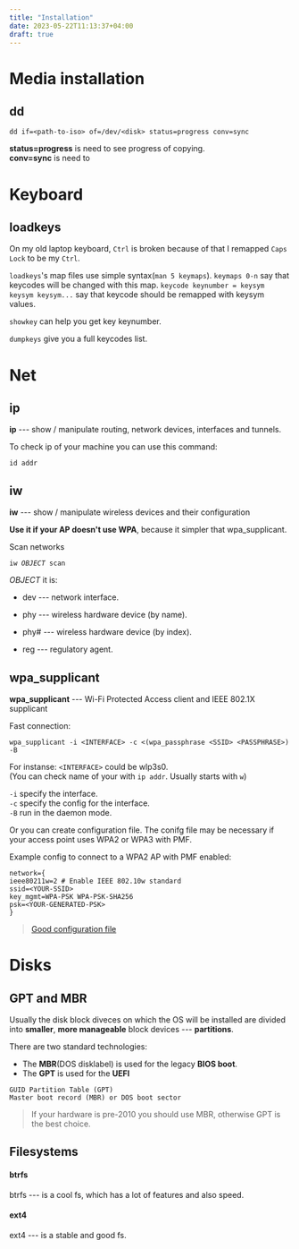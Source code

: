 ```yaml
---
title: "Installation"
date: 2023-05-22T11:13:37+04:00
draft: true
---
```


# Media installation

## dd

```
dd if=<path-to-iso> of=/dev/<disk> status=progress conv=sync
```

**status=progress** is need to see progress of copying.  
**conv=sync** is need to

# Keyboard

## loadkeys

On my old laptop keyboard, `Ctrl` is broken because of that I remapped `Caps Lock` to be my `Ctrl`.

`loadkeys`'s map files use simple syntax(`man 5 keymaps`).
`keymaps 0-n` say that keycodes will be changed with this map.
`keycode keynumber = keysym keysym keysym...` say that keycode should be remapped with keysym values.

`showkey` can help you get key keynumber.

`dumpkeys` give you a full keycodes list.

# Net

## ip

**ip** --- show / manipulate routing, network devices, interfaces and tunnels.

To check ip of your machine you can use this command:

```
id addr
```

## iw

**iw** --- show / manipulate wireless devices and their configuration

**Use it if your AP doesn't use WPA**, because it simpler that wpa_supplicant.

Scan networks

<pre><code>iw <i>OBJECT</i> scan</code></pre>

_OBJECT_ it is:

- dev <interface name> --- network interface.

- phy <phy name> --- wireless hardware device (by name).

- phy#<phy index> --- wireless hardware device (by index).

- reg --- regulatory agent.

## wpa_supplicant

**wpa_supplicant** --- Wi-Fi Protected Access client and IEEE 802.1X
supplicant

Fast connection:

```
wpa_supplicant -i <INTERFACE> -c <(wpa_passphrase <SSID> <PASSPHRASE>) -B
```

For instanse:
`<INTERFACE>` could be wlp3s0.  
(You can check name of your with `ip addr`. Usually starts with `w`)

`-i` specify the interface.  
`-c` specify the config for the interface.  
`-B` run in the daemon mode.

Or you can create configuration file.
The conifg file may be necessary if your access point uses WPA2 or WPA3 with PMF.

Example config to connect to a WPA2 AP with PMF enabled:

```
network={
ieee80211w=2 # Enable IEEE 802.10w standard
ssid=<YOUR-SSID>
key_mgmt=WPA-PSK WPA-PSK-SHA256
psk=<YOUR-GENERATED-PSK>
}
```

> [Good configuration file](https://raw.githubusercontent.com/vanhoefm/hostap-wpa3/master/wpa_supplicant/wpa_supplicant.conf)

# Disks

## GPT and MBR

Usually the disk block diveces on which the OS will be installed are divided into **smaller**,
**more manageable** block devices --- **partitions**.

There are two standard technologies:

- The **MBR**(DOS disklabel) is used for the legacy **BIOS boot**.
- The **GPT** is used for the **UEFI**

```
GUID Partition Table (GPT)
Master boot record (MBR) or DOS boot sector
```

> If your hardware is pre-2010 you should use MBR,
> otherwise GPT is the best choice.

## Filesystems

#### btrfs

btrfs --- is a cool fs, which has a lot of features and also speed.

#### ext4

ext4 --- is a stable and good fs.
